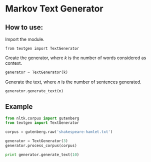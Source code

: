 Markov Text Generator
=====================

## How to use:

Import the module.

```
from textgen import TextGenerator
```

Create the generator, where *k* is the number of words considered as context.

```python
generator = TextGenerator(k)
```

Generate the text, where *n* is the number of sentences generated.

```python
generator.generate_text(n)
```

## Example

```python
from nltk.corpus import gutenberg
from textgen import TextGenerator

corpus = gutenberg.raw('shakespeare-hamlet.txt')

generator = TextGenerator(3)
generator.process_corpus(corpus)

print generator.generate_text(10)
```
